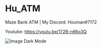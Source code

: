 # Hu_ATM
Maze Bank ATM | My Discord: Houman#7172

Youtube: https://youtu.be/172B-n66o3Q

![Image Dark Mode](https://s25.picofile.com/file/8450685442/Screenshot_4481_.png)
